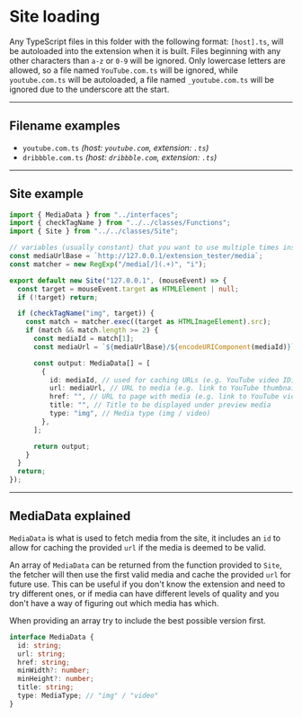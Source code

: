 # Site loading

Any TypeScript files in this folder with the following format: `[host].ts`, will be autoloaded into the extension when it is built. Files beginning with any other characters than `a-z` or `0-9` will be ignored. Only lowercase letters are allowed, so a file named `YouTube.com.ts` will be ignored, while `youtube.com.ts` will be autoloaded, a file named `_youtube.com.ts` will be ignored due to the underscore att the start.

---

## Filename examples

- `youtube.com.ts` _(host: `youtube.com`, extension: `.ts`)_
- `dribbble.com.ts` _(host: `dribbble.com`, extension: `.ts`)_

---

## Site example

```typescript
import { MediaData } from "../interfaces";
import { checkTagName } from "../../classes/Functions";
import { Site } from "../../classes/Site";

// variables (usually constant) that you want to use multiple times inside the function below
const mediaUrlBase = `http://127.0.0.1/extension_tester/media`;
const matcher = new RegExp("/media[/](.+)", "i");

export default new Site("127.0.0.1", (mouseEvent) => {
  const target = mouseEvent.target as HTMLElement | null;
  if (!target) return;

  if (checkTagName("img", target)) {
    const match = matcher.exec((target as HTMLImageElement).src);
    if (match && match.length >= 2) {
      const mediaId = match[1];
      const mediaUrl = `${mediaUrlBase}/${encodeURIComponent(mediaId)}`;

      const output: MediaData[] = [
        {
          id: mediaId, // used for caching URLs (e.g. YouTube video ID)
          url: mediaUrl, // URL to media (e.g. link to YouTube thumbnail)
          href: "", // URL to page with media (e.g. link to YouTube video)
          title: "", // Title to be displayed under preview media
          type: "img", // Media type (img / video)
        },
      ];

      return output;
    }
  }
  return;
});
```

---

## MediaData explained

`MediaData` is what is used to fetch media from the site, it includes an `id` to allow for caching the provided `url` if the media is deemed to be valid.

An array of `MediaData` can be returned from the function provided to `Site`, the fetcher will then use the first valid media and cache the provided `url` for future use. This can be useful if you don't know the extension and need to try different ones, or if media can have different levels of quality and you don't have a way of figuring out which media has which.

When providing an array try to include the best possible version first.

```typescript
interface MediaData {
  id: string;
  url: string;
  href: string;
  minWidth?: number;
  minHeight?: number;
  title: string;
  type: MediaType; // "img" / "video"
}
```
